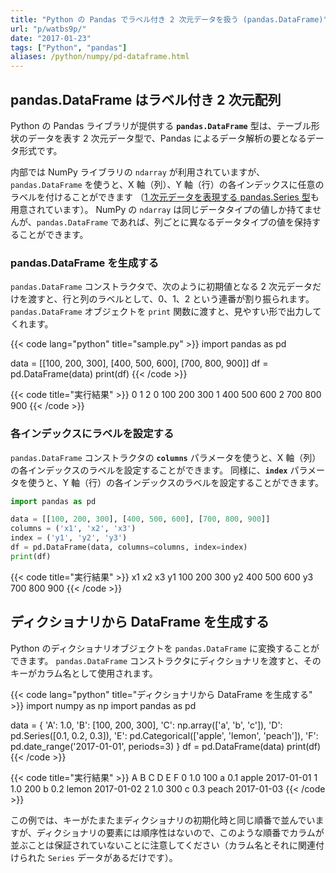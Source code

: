 ```yaml
---
title: "Python の Pandas でラベル付き 2 次元データを扱う (pandas.DataFrame)"
url: "p/watbs9p/"
date: "2017-01-23"
tags: ["Python", "pandas"]
aliases: /python/numpy/pd-dataframe.html
---
```


pandas.DataFrame はラベル付き 2 次元配列
----

Python の Pandas ライブラリが提供する __`pandas.DataFrame`__ 型は、テーブル形状のデータを表す 2 次元データ型で、Pandas によるデータ解析の要となるデータ形式です。

内部では NumPy ライブラリの `ndarray` が利用されていますが、`pandas.DataFrame` を使うと、X 軸（列）、Y 軸（行）の各インデックスに任意のラベルを付けることができます （[1 次元データを表現する pandas.Series 型](/p/wbudtbr/)も用意されています）。
NumPy の `ndarray` は同じデータタイプの値しか持てませんが、`pandas.DataFrame` であれば、列ごとに異なるデータタイプの値を保持することができます。


### pandas.DataFrame を生成する

`pandas.DataFrame` コンストラクタで、次のように初期値となる 2 次元データだけを渡すと、行と列のラベルとして、0、1、2 という連番が割り振られます。
`pandas.DataFrame` オブジェクトを `print` 関数に渡すと、見やすい形で出力してくれます。

{{< code lang="python" title="sample.py" >}}
import pandas as pd

data = [[100, 200, 300], [400, 500, 600], [700, 800, 900]]
df = pd.DataFrame(data)
print(df)
{{< /code >}}

{{< code title="実行結果" >}}
     0    1    2
0  100  200  300
1  400  500  600
2  700  800  900
{{< /code >}}

### 各インデックスにラベルを設定する

`pandas.DataFrame` コンストラクタの __`columns`__ パラメータを使うと、X 軸（列）の各インデックスのラベルを設定することができます。
同様に、__`index`__ パラメータを使うと、Y 軸（行）の各インデックスのラベルを設定することができます。

```python
import pandas as pd

data = [[100, 200, 300], [400, 500, 600], [700, 800, 900]]
columns = ('x1', 'x2', 'x3')
index = ('y1', 'y2', 'y3')
df = pd.DataFrame(data, columns=columns, index=index)
print(df)
```

{{< code title="実行結果" >}}
     x1   x2   x3
y1  100  200  300
y2  400  500  600
y3  700  800  900
{{< /code >}}


ディクショナリから DataFrame を生成する
----

Python のディクショナリオブジェクトを `pandas.DataFrame` に変換することができます。
`pandas.DataFrame` コンストラクタにディクショナリを渡すと、そのキーがカラム名として使用されます。

{{< code lang="python" title="ディクショナリから DataFrame を生成する" >}}
import numpy as np
import pandas as pd

data = {
    'A': 1.0,
    'B': [100, 200, 300],
    'C': np.array(['a', 'b', 'c']),
    'D': pd.Series([0.1, 0.2, 0.3]),
    'E': pd.Categorical(['apple', 'lemon', 'peach']),
    'F': pd.date_range('2017-01-01', periods=3)
}
df = pd.DataFrame(data)
print(df)
{{< /code >}}

{{< code title="実行結果" >}}
     A    B  C    D      E          F
0  1.0  100  a  0.1  apple 2017-01-01
1  1.0  200  b  0.2  lemon 2017-01-02
2  1.0  300  c  0.3  peach 2017-01-03
{{< /code >}}

この例では、キーがたまたまディクショナリの初期化時と同じ順番で並んでいますが、ディクショナリの要素には順序性はないので、このような順番でカラムが並ぶことは保証されていないことに注意してください（カラム名とそれに関連付けられた `Series` データがあるだけです）。

